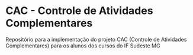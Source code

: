 # CAC - Controle de Atividades Complementares
 Repositório para a implementação do projeto CAC (Controle de Atividades Complementares) para  os alunos dos cursos do IF Sudeste MG
 
 
